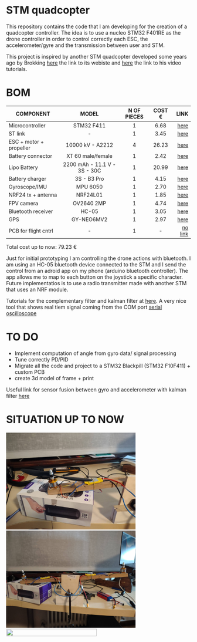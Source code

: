 # STM quadcopter

This repository contains the code that I am developing for the creation of a quadcopter controller. The idea is to use a nucleo STM32 F401RE as the drone controller in order to control correctly each ESC, the accelerometer/gyre and the transmission between user and STM.

This project is inspired by another STM quadcopter developed some years ago by Brokking [here](http://www.brokking.net/ymfc-32_main.html) the link to its webiste and [here](https://www.youtube.com/user/MacPuffdog) the link to his video tutorials.

# BOM

| **COMPONENT**           | **MODEL**                    | **N OF PIECES** | **COST €**| **LINK** |
| ----------------------- |:----------------------------:|:---------------:|:---------:| --------:|
| Microcontroller         | STM32 F411                   | 1               | 6.68      | [here](https://it.aliexpress.com/item/32792513237.html?spm=a2g0s.9042311.0.0.74a34c4dBViBGv)
| ST link                 | -                            | 1               | 3.45      | [here](https://it.aliexpress.com/item/32792513237.html?spm=a2g0s.9042311.0.0.74a34c4dBViBGv)
| ESC + motor + propeller | 10000 kV - A2212             | 4               | 26.23     | [here](https://it.aliexpress.com/item/4000443619541.html?spm=a2g0s.9042311.0.0.27424c4d62Gi67)
| Battery connector       | XT 60 male/female            | 1               | 2.42      | [here](https://it.aliexpress.com/item/33004745121.html?spm=a2g0s.9042311.0.0.27424c4dqASuNE)
| Lipo Battery            | 2200 mAh - 11.1 V - 3S - 30C | 1               | 20.99     | [here](https://www.amazon.it/gp/product/B08H861N2P/ref=ppx_yo_dt_b_asin_title_o05_s00?ie=UTF8&psc=1)
| Battery charger         | 3S - B3 Pro                  | 1               | 4.15      | [here](https://it.aliexpress.com/item/4000917057193.html?spm=a2g0s.9042311.0.0.27424c4dGhvzAx)
| Gyroscope/IMU           | MPU 6050                     | 1               | 2.70      | [here](https://www.ebay.it/itm/253105882143)
| NRF24 tx + antenna      | NRF24L01                     | 1               | 1.85      | [here](https://it.aliexpress.com/item/32272725011.html?spm=a2g0s.9042311.0.0.74a34c4dBViBGv)
| FPV camera              | OV2640 2MP                   | 1               | 4.74      | [here](https://it.aliexpress.com/item/33046344720.html?spm=a2g0s.9042311.0.0.34784c4d8o1aSF)
| Bluetooth receiver      | HC-05                        | 1               | 3.05      | [here](https://it.aliexpress.com/item/1005001636656116.html?spm=a2g0s.9042311.0.0.27424c4d7co4l5)
| GPS                     | GY-NEO6MV2                   | 1               | 2.97      | [here](https://it.aliexpress.com/item/1005001635722164.html?spm=a2g0o.productlist.0.0.2cda6cbasI9OK1&algo_pvid=14b9cbef-8043-4b47-ab6c-e60a8ce52c07&aem_p4p_detail=202112100019011915512198914790005598781&algo_exp_id=14b9cbef-8043-4b47-ab6c-e60a8ce52c07-2&pdp_ext_f=%7B%22sku_id%22%3A%2212000017044837230%22%7D)
| PCB for flight cntrl    | -                            | 1               | -         | [no link]()

Total cost up to now: 79.23 €

Just for initial prototyping I am controlling the drone actions with bluetooth. I am using an HC-05 bluetooth device connected to the STM and I send the control from an adroid app on my phone (arduino bluetooth controller). The app allows me to map to each button on the joystick a specific character. Future implementatios is to use a radio transmitter made with another STM that uses an NRF module.

Tutorials for the complementary filter and kalman filter at [here](https://www.youtube.com/watch?v=BUW2OdAtzBw).
A very nice tool that shows real tiem signal coming from the COM port [serial oscilloscope](https://x-io.co.uk/serial-oscilloscope/)

# TO DO

- Implement computation of angle from gyro data/ signal processing
- Tune correctly PD/PID
- Migrate all the code and project to a STM32 Blackpill (STM32 F10F411) + custom PCB
- create 3d model of frame + print

Useful link for sensor fusion between gyro and accelerometer with kalman filter 
 [here](https://www.telesens.co/2017/05/02/sensor-fusion-part-3-implementation-of-gyro-accel-sensor-fusion/)


# SITUATION UP TO NOW

<img src="https://github.com/AlessandroAvi/STM_quadcopter/blob/main/Images/OneAxisPrototype1.jpg" width=70% height=70%>

<img src="https://github.com/AlessandroAvi/STM_quadcopter/blob/main/Images/OneAxisPrototype2.jpg" width=70% height=70%>

<img src="https://github.com/AlessandroAvi/STM_quadcopter/blob/main/Images/OneAxisPrototype.gif" width=70% height=70%>